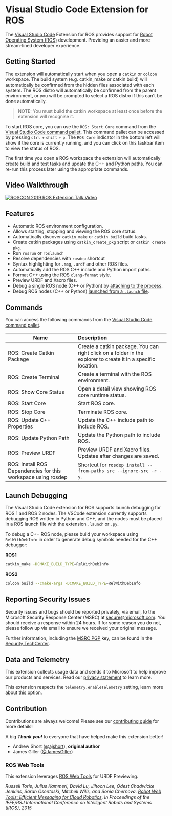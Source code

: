 # Visual Studio Code Extension for ROS

The [Visual Studio Code][vscode] Extension for ROS provides support for [Robot Operating System (ROS)][ros] development. Providing an easier and more stream-lined developer experience.

## Getting Started

The extension will automatically start when you open a `catkin` or `colcon` workspace.
The build system (e.g. catkin_make or catkin build) will automatically be confirmed from the hidden files associated with
each system.
The ROS distro will automatically be confirmed from the parent environment, or you will be prompted to select a ROS
distro if this can't be done automatically.

> NOTE: You must build the catkin workspace at least once before the extension will recognise it.

To start ROS core, you can use the `ROS: Start Core` command from the [Visual Studio Code command pallet](https://code.visualstudio.com/docs/getstarted/userinterface#_command-palette). This command pallet can be accessed by pressing `ctrl` + `shift` + `p`.
The `ROS Core` indicator in the bottom left will show if the core is currently running, and you can click on this taskbar item to view the status of ROS.

The first time you open a ROS workspace the extension will automatically create build and test tasks and update the
C++ and Python paths. You can re-run this process later using the appropriate commands.

## Video Walkthrough

[![ROSCON 2019 ROS Extension Talk Video](https://i.vimeocdn.com/video/839088609_640.webp)](https://vimeopro.com/osrfoundation/roscon-2019/video/379127667)

## Features

* Automatic ROS environment configuration.
* Allows starting, stopping and viewing the ROS core status.
* Automatically discover `catkin_make` or `catkin build` build tasks.
* Create catkin packages using `catkin_create_pkg` script or `catkin create pkg`.
* Run `rosrun` or `roslaunch`
* Resolve dependencies with `rosdep` shortcut
* Syntax highlighting for `.msg`, `.urdf` and other ROS files.
* Automatically add the ROS C++ include and Python import paths.
* Format C++ using the ROS `clang-format` style.
* Preview URDF and Xacro files.
* Debug a single ROS node (C++ or Python) by [attaching to the process][debug_support-attach].
* Debug ROS nodes (C++ or Python) [launched from a `.launch` file][debug_support-launch].

## Commands
You can access the following commands from the [Visual Studio Code command pallet](https://code.visualstudio.com/docs/getstarted/userinterface#_command-palette).

| Name | Description |
|---|:---|
| ROS: Create Catkin Package | Create a catkin package. You can right click on a folder in the explorer to create it in a specific location. |
| ROS: Create Terminal | Create a terminal with the ROS environment. |
| ROS: Show Core Status | Open a detail view showing ROS core runtime status. |
| ROS: Start Core | Start ROS core. |
| ROS: Stop Core | Terminate ROS core. |
| ROS: Update C++ Properties | Update the C++ include path to include ROS. |
| ROS: Update Python Path | Update the Python path to include ROS. |
| ROS: Preview URDF | Preview URDF and Xacro files. Updates after changes are saved. |
| ROS: Install ROS Dependencies for this workspace using rosdep | Shortcut for `rosdep install --from-paths src --ignore-src -r -y`. |

## Launch Debugging
The Visual Studio Code extension for ROS supports launch debugging for ROS 1 and ROS 2 nodes. The VSCode extension currently supports debugging ROS written in Python and C++, and the nodes must be placed in a ROS launch file with the extension `.launch` or `.py`.

To debug a C++ ROS node, please build your workspace using `RelWithDebInfo` in order to generate debug symbols needed for the C++ debugger:

**ROS1**
```bash
catkin_make -DCMAKE_BUILD_TYPE=RelWithDebInfo
```

**ROS2**
```bash
colcon build --cmake-args -DCMAKE_BUILD_TYPE=RelWithDebInfo
```

## Reporting Security Issues

Security issues and bugs should be reported privately, via email, to the Microsoft Security Response Center (MSRC) at [secure@microsoft.com](mailto:secure@microsoft.com). You should receive a response within 24 hours. If for some reason you do not, please follow up via email to ensure we received your original message.

Further information, including the [MSRC PGP](https://technet.microsoft.com/en-us/security/dn606155) key, can be found in the [Security TechCenter](https://technet.microsoft.com/en-us/security/default).

## Data and Telemetry

This extension collects usage data and sends it to Microsoft to help improve our products and services. Read our [privacy statement](https://privacy.microsoft.com/en-us/privacystatement) to learn more.

This extension respects the `telemetry.enableTelemetry` setting, learn more about [this option](https://code.visualstudio.com/docs/supporting/faq#_how-to-disable-telemetry-reporting).

## Contribution
Contributions are always welcome! Please see our [contributing guide][contributing] for more details!

A big ***Thank you!*** to everyone that have helped make this extension better!

* Andrew Short ([@ajshort](https://github.com/ajshort)), **original author**
* James Giller ([@JamesGiller](https://github.com/JamesGiller))

### ROS Web Tools
This extension leverages [ROS Web Tools](http://robotwebtools.org/) for URDF Previewing.

*Russell Toris, Julius Kammerl, David Lu, Jihoon Lee, Odest Chadwicke Jenkins, Sarah Osentoski, Mitchell Wills, and Sonia Chernova. [Robot Web Tools: Efficient Messaging for Cloud Robotics](http://robotwebtools.org/pdf/paper.pdf). In Proceedings of the IEEE/RSJ International Conference on Intelligent Robots and Systems (IROS), 2015*


<!-- link to files -->
<!-- relative links in Visual Studio Marketplace page lead to 404 error, need to use absolute link -->
[contributing]: https://github.com/ms-iot/vscode-ros/blob/master/CONTRIBUTING.md

<!-- feature documentation -->
[debug_support-attach]: https://github.com/ms-iot/vscode-ros/blob/master/doc/debug-support.md#attach
[debug_support-launch]: https://github.com/ms-iot/vscode-ros/blob/master/doc/debug-support.md#launch

<!-- media -->
[download_vsix_artifact]: https://raw.githubusercontent.com/ms-iot/vscode-ros/master/media/documentation/download-vsix-artifact.png

<!-- link to external sites -->
[ros]: http://ros.org
[vscode]: https://code.visualstudio.com
[vscode-ros-master-build_details]: https://github.com/ms-iot/vscode-ros/actions?query=event%3Apush
